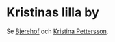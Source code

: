 # Kristinas lilla by

Se [Bjerehof](Bjerehof.md) och [Kristina Pettersson](Kristina%20Pettersson.md).
